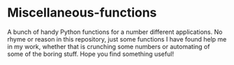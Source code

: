 # Miscellaneous-functions
A bunch of handy Python functions for a number different applications. No rhyme or reason in this repository, just some functions I have found help me in my work, whether that is crunching some numbers or automating of some of the boring stuff. Hope you find something useful!
